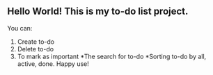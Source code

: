
## Hello World! This is my to-do list project.


You can: 
1. Create to-do
2. Delete to-do
3. To mark as important
*The search for to-do
*Sorting to-do by all, active, done.
Happy use!
